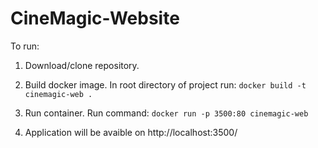 # CineMagic-Website

To run:
1. Download/clone repository.

2. Build docker image. In root directory of project run:
    `docker build -t cinemagic-web .`
    
3. Run container. Run command:
    `docker run -p 3500:80 cinemagic-web`
    
4. Application will be avaible on http://localhost:3500/

